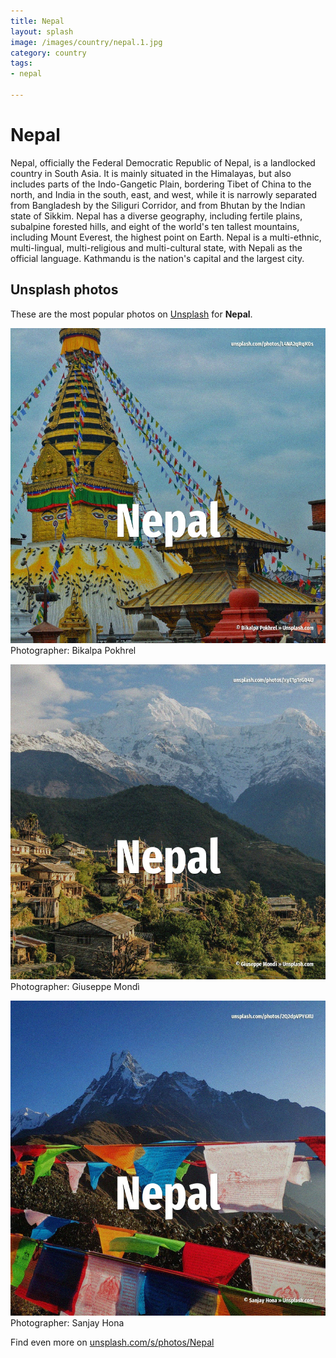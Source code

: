 ```yaml
---
title: Nepal
layout: splash
image: /images/country/nepal.1.jpg
category: country
tags:
- nepal

---
```

# Nepal

Nepal, officially the Federal Democratic Republic of Nepal, is a landlocked country in South Asia.
It is mainly situated in the Himalayas, but also includes parts of the Indo-Gangetic Plain, 
bordering Tibet of China to the north, and India in the south, east, and west, while it is narrowly 
separated from Bangladesh by the Siliguri Corridor, and from Bhutan by the Indian state of Sikkim.
Nepal has a diverse geography, including fertile plains, subalpine forested hills, and eight of the 
world's ten tallest mountains, including Mount Everest, the highest point on Earth.
Nepal is a multi-ethnic, multi-lingual, multi-religious and multi-cultural state, with Nepali as 
the official language.
Kathmandu is the nation's capital and the largest city.

 
## Unsplash photos
These are the most popular photos on [Unsplash](https://unsplash.com) for **Nepal**.
 
![Nepal](/images/country/nepal.1.jpg)
Photographer:  Bikalpa Pokhrel
 
![Nepal](/images/country/nepal.2.jpg)
Photographer:  Giuseppe Mondì
 
![Nepal](/images/country/nepal.3.jpg)
Photographer:  Sanjay Hona
 
Find even more on [unsplash.com/s/photos/Nepal](https://unsplash.com/s/photos/Nepal)
 
